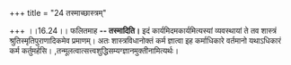+++
title = "24 तस्माच्छास्त्रम्"

+++
।।16.24।। फलितमाह **-- तस्मादिति।** इदं कार्यमिदमकार्यमित्यस्यां
व्यवस्थायां ते तव शास्त्रं श्रुतिस्मृतिपुराणादिकमेव प्रमाणम्। अतः
शास्त्रविधानोक्तं कर्म ज्ञात्वा इह कर्माधिकारे वर्तमानो यथाऽधिकारं कर्म
कर्तुमर्हसि। ,तन्मूलत्वात्सत्त्वशुद्धिसम्यग्ज्ञानमुक्तीनामित्यर्थः।

